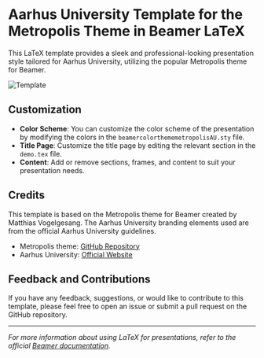 # Aarhus University Template for the Metropolis Theme in Beamer LaTeX

This LaTeX template provides a sleek and professional-looking presentation style tailored for Aarhus University, utilizing the popular Metropolis theme for Beamer.

![Template](https://github.com/zemendes1/AU-LaTeX_Metropolis_Template/assets/61622582/3c12ffb4-9dfe-4345-98cf-25784dab9c3d)


## Customization

- **Color Scheme**: You can customize the color scheme of the presentation by modifying the colors in the `beamercolorthememetropolisAU.sty` file.
- **Title Page**: Customize the title page by editing the relevant section in the `demo.tex` file.
- **Content**: Add or remove sections, frames, and content to suit your presentation needs.

## Credits

This template is based on the Metropolis theme for Beamer created by Matthias Vogelgesang. The Aarhus University branding elements used are from the official Aarhus University guidelines.

- Metropolis theme: [GitHub Repository](https://github.com/matze/mtheme)
- Aarhus University: [Official Website](https://international.au.dk/)

## Feedback and Contributions

If you have any feedback, suggestions, or would like to contribute to this template, please feel free to open an issue or submit a pull request on the GitHub repository.

---

*For more information about using LaTeX for presentations, refer to the official [Beamer documentation](https://ctan.org/pkg/beamer?lang=en).*
